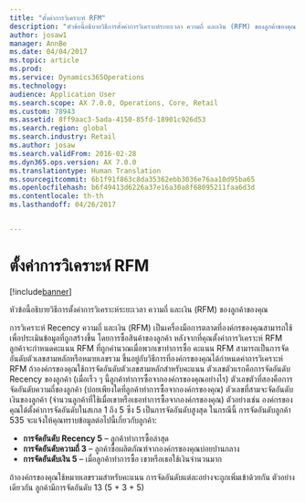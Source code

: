 ```yaml
---
title: "ตั้งค่าการวิเคราะห์ RFM"
description: "หัวข้อนี้อธิบายวิธีการตั้งค่าการวิเคราะห์ระยะเวลา ความถี่ และเงิน (RFM) ของลูกค้าของคุณ "
author: josaw1
manager: AnnBe
ms.date: 04/04/2017
ms.topic: article
ms.prod: 
ms.service: Dynamics365Operations
ms.technology: 
audience: Application User
ms.search.scope: AX 7.0.0, Operations, Core, Retail
ms.custom: 78943
ms.assetid: 8ff9aac3-5ada-4150-85fd-18901c926d53
ms.search.region: global
ms.search.industry: Retail
ms.author: josaw
ms.search.validFrom: 2016-02-28
ms.dyn365.ops.version: AX 7.0.0
ms.translationtype: Human Translation
ms.sourcegitcommit: 6b1f91f863c8da35362ebb3036e76aa10d95ba65
ms.openlocfilehash: b6f49413d6226a37e16a30a8f68095211faa6d3d
ms.contentlocale: th-th
ms.lasthandoff: 04/26/2017


---
```


# <a name="set-up-rfm-analysis"></a>ตั้งค่าการวิเคราะห์ RFM

[!include[banner](includes/banner.md)]


หัวข้อนี้อธิบายวิธีการตั้งค่าการวิเคราะห์ระยะเวลา ความถี่ และเงิน (RFM) ของลูกค้าของคุณ 

การวิเคราะห์ Recency ความถี่ และเงิน (RFM) เป็นเครื่องมือการตลาดที่องค์กรของคุณสามารถใช้เพื่อประเมินข้อมูลที่ถูกสร้างขึ้น โดยการซื้อสินค้าของลูกค้า หลังจากที่คุณตั้งค่าการวิเคราะห์ RFM ลูกค้าจะกำหนดคะแนน RFM ที่ถูกคำนวณเมื่อพวกเขาทำการซื้อ คะแนน RFM สามารถเป็นการจัดอันดับตัวเลขสามหลักหรือหมายเลขรวม ขึ้นอยู่กับวิธีการที่องค์กรของคุณได้กำหนดค่าการวิเคราะห์ RFM ถ้าองค์กรของคุณใช้การจัดอันดับตัวเลขสามหลักสำหรับคะแนน ตัวเลขตัวแรกคือการจัดอันดับ Recency ของลูกค้า (เมื่อเร็ว ๆ นี้ลูกค้าทำการซื้อจากองค์กรของคุณอย่างไร) ตัวเลขตัวที่สองคือการจัดอันดับความถี่ของลูกค้า (บ่อยเพียงใดที่ลูกค้าทำการซื้อจากองค์กรของคุณ) ตัวเลขที่สามจะจัดอันดับเงินของลูกค้า (จำนวนลูกค้าที่ใช้เมื่อเขาหรือเธอทำการซื้อจากองค์กรของคุณ) ตัวอย่างเช่น องค์กรของคุณได้ตั้งค่าการจัดอันดับในสเกล 1 ถึง 5 ซึ่ง 5 เป็นการจัดอันดับสูงสุด ในกรณีนี้ การจัดอันดับลูกค้า 535 จะแจ้งให้คุณทราบข้อมูลต่อไปนี้เกี่ยวกับลูกค้า:

-   **การจัดอันดับ Recency 5** – ลูกค้าทำการซื้อล่าสุด
-   **การจัดอันดับความถี่ 3** – ลูกค้าซื้อผลิตภัณฑ์จากองค์กรของคุณบ่อยปานกลาง
-   **การจัดอันดับเงิน 5** – เมื่อลูกค้าทำการซื้อ เขาหรือเธอใช้เงินจำนวนมาก

ถ้าองค์กรของคุณใช้หมายเลขรวมสำหรับคะแนน การจัดอันดับแต่ละอย่างจะถูกเพิ่มเข้าด้วยกัน ตัวอย่างเดียวกัน ลูกค้ามีการจัดอันดับ 13 (5 + 3 + 5)





